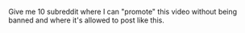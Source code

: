 Give me 10 subreddit where I can "promote" this video without being banned and where it's allowed to post like this.
